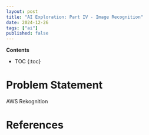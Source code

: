 ```yaml
---
layout: post
title: "AI Exploration: Part IV - Image Recognition"
date: 2024-12-26
tags: ["ai"]
published: false
---
```


**Contents**
* TOC
{:toc}

# Problem Statement

AWS Rekognition



# References

[^1]: []()